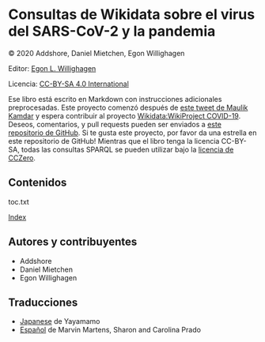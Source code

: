 <script type="application/ld+json">
{
  "@context": "http://schema.org",
  "@type": "Book",
  "inLanguage": "es",
  "name": "Consultas de Wikidata sobre el virus de SARS-CoV-2 y la pandemia",
  "publisher": {
    "@type": "Organization",
    "name": "GitHub"
  },
  "copyrightYear": "2020",
  "discussionUrl": "https://github.com/egonw/SARS-CoV-2-Queries/issues"
}
</script>

# Consultas de Wikidata sobre el virus del SARS-CoV-2 y la pandemia 

© 2020 Addshore, Daniel Mietchen, Egon Willighagen

Editor: [Egon L. Willighagen](https://orcid.org/0000-0001-7542-0286)

Licencia: [CC-BY-SA 4.0 International](https://creativecommons.org/licenses/by-sa/4.0/)

Ese libro está escrito en Markdown con instrucciones adicionales preprocesadas. Este proyecto comenzó después de [este tweet de Maulik Kamdar](https://twitter.com/maulikkamdar/status/1239599404098740225)
y espera contribuir al proyecto [Wikidata:WikiProject COVID-19](https://www.wikidata.org/wiki/Wikidata:WikiProject_COVID-19).
Deseos, comentarios, y pull requests pueden ser enviados a 
[este repositorio de GitHub](https://github.com/egonw/SARS-CoV-2-Queries/). Si te gusta este proyecto, por favor da una estrella en este repositorio de GitHub! Mientras que el libro tenga la licencia CC-BY-SA, todas las consultas SPARQL se pueden utilizar bajo la [licencia de CCZero](https://creativecommons.org/share-your-work/public-domain/cc0/).

## Contenidos

<toc>toc.txt</toc>

[Index](indexList.i.md) <br />

## Autores y contribuyentes

* Addshore
* Daniel Mietchen
* Egon Willighagen

## Traducciones

* [Japanese](https://egonw.github.io/SARS-CoV-2-Queries/ja/) de Yayamamo
* [Español](https://egonw.github.io/SARS-CoV-2-Queries/es/) de Marvin Martens, Sharon and Carolina Prado
